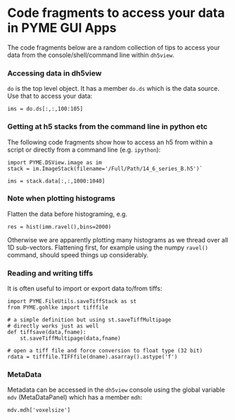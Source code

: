 Code fragments to access your data in PYME GUI Apps
==========================================

The code fragments below are a random collection of tips to access your data from the console/shell/command line within `dh5view`.

### Accessing data in dh5view

`do` is the top level object. It has a member `do.ds` which is the data source. Use that to access your data:

	ims = do.ds[:,:,100:105]

### Getting at h5 stacks from the command line in python etc

The following code fragments show how to access an h5 from within a script or directly from a command line (e.g. `ipython`):

	import PYME.DSView.image as im
	stack = im.ImageStack(filename='/Full/Path/14_6_series_B.h5')`

	ims = stack.data[:,:,1000:1040]

### Note when plotting histograms

Flatten the data before histograming, e.g.

	res = hist(imm.ravel(),bins=2000)

Otherwise we are apparently plotting many histograms as we thread over all 1D sub-vectors. Flattening first, for example using the numpy `ravel()` command, should speed things up considerably.

### Reading and writing tiffs

It is often useful to import or export data to/from tiffs: 

	import PYME.FileUtils.saveTiffStack as st
	from PYME.gohlke import tifffile
	
	# a simple definition but using st.saveTiffMultipage
	# directly works just as well
	def tiffsave(data,fname):
    	st.saveTiffMultipage(data,fname)

	# open a tiff file and force conversion to float type (32 bit)
	rdata = tifffile.TIFFfile(dname).asarray().astype('f')
	
### MetaData

Metadata can be accessed in the `dh5view` console using the global variable `mdv` (MetaDataPanel) which has a member `mdh`:

	mdv.mdh['voxelsize']


